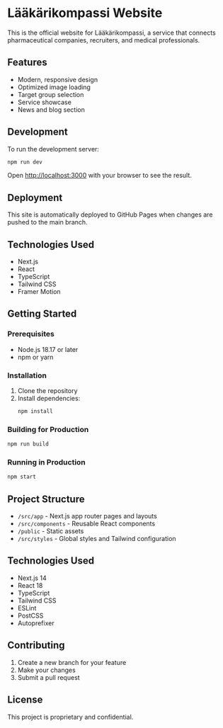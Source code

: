 # Lääkärikompassi Website

This is the official website for Lääkärikompassi, a service that connects pharmaceutical companies, recruiters, and medical professionals.

## Features

- Modern, responsive design
- Optimized image loading
- Target group selection
- Service showcase
- News and blog section

## Development

To run the development server:

```bash
npm run dev
```

Open [http://localhost:3000](http://localhost:3000) with your browser to see the result.

## Deployment

This site is automatically deployed to GitHub Pages when changes are pushed to the main branch.

## Technologies Used

- Next.js
- React
- TypeScript
- Tailwind CSS
- Framer Motion

## Getting Started

### Prerequisites

- Node.js 18.17 or later
- npm or yarn

### Installation

1. Clone the repository
2. Install dependencies:
   ```bash
   npm install
   ```

### Building for Production

```bash
npm run build
```

### Running in Production

```bash
npm start
```

## Project Structure

- `/src/app` - Next.js app router pages and layouts
- `/src/components` - Reusable React components
- `/public` - Static assets
- `/src/styles` - Global styles and Tailwind configuration

## Technologies Used

- Next.js 14
- React 18
- TypeScript
- Tailwind CSS
- ESLint
- PostCSS
- Autoprefixer

## Contributing

1. Create a new branch for your feature
2. Make your changes
3. Submit a pull request

## License

This project is proprietary and confidential. 